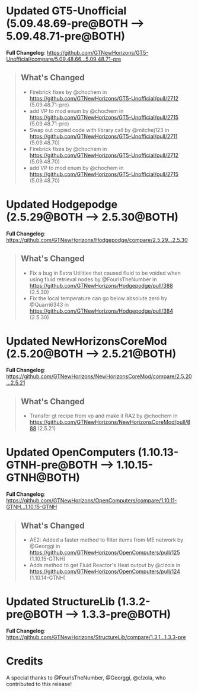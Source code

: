 # Updated GT5-Unofficial (5.09.48.69-pre@BOTH --> 5.09.48.71-pre@BOTH)
**Full Changelog**: https://github.com/GTNewHorizons/GT5-Unofficial/compare/5.09.48.66...5.09.48.71-pre
>## What's Changed
> * Firebrick fixes by @chochem in https://github.com/GTNewHorizons/GT5-Unofficial/pull/2712 (5.09.48.71-pre)
> * add VP to mod enum by @chochem in https://github.com/GTNewHorizons/GT5-Unofficial/pull/2715 (5.09.48.71-pre)
> * Swap out copied code with library call by @mitchej123 in https://github.com/GTNewHorizons/GT5-Unofficial/pull/2711 (5.09.48.70)
> * Firebrick fixes by @chochem in https://github.com/GTNewHorizons/GT5-Unofficial/pull/2712 (5.09.48.70)
> * add VP to mod enum by @chochem in https://github.com/GTNewHorizons/GT5-Unofficial/pull/2715 (5.09.48.70)
>

# Updated Hodgepodge (2.5.29@BOTH --> 2.5.30@BOTH)
**Full Changelog**: https://github.com/GTNewHorizons/Hodgepodge/compare/2.5.29...2.5.30
>## What's Changed
> * Fix a bug in Extra Utilities that caused fluid to be voided when using fluid retrieval nodes by @FourIsTheNumber in https://github.com/GTNewHorizons/Hodgepodge/pull/388 (2.5.30)
> * Fix the local temperature can go below absolute zero by @Quarri6343 in https://github.com/GTNewHorizons/Hodgepodge/pull/384 (2.5.30)
>

# Updated NewHorizonsCoreMod (2.5.20@BOTH --> 2.5.21@BOTH)
**Full Changelog**: https://github.com/GTNewHorizons/NewHorizonsCoreMod/compare/2.5.20...2.5.21
>## What's Changed
> * Transfer gt recipe from vp and make it RA2 by @chochem in https://github.com/GTNewHorizons/NewHorizonsCoreMod/pull/888 (2.5.21)
>

# Updated OpenComputers (1.10.13-GTNH-pre@BOTH --> 1.10.15-GTNH@BOTH)
**Full Changelog**: https://github.com/GTNewHorizons/OpenComputers/compare/1.10.11-GTNH...1.10.15-GTNH
>## What's Changed
> * AE2: Added a faster method to filter items from ME network by @Georggi in https://github.com/GTNewHorizons/OpenComputers/pull/125 (1.10.15-GTNH)
> * Adds method to get Fluid Reactor's Heat output by @clzola in https://github.com/GTNewHorizons/OpenComputers/pull/124 (1.10.14-GTNH)
>

# Updated StructureLib (1.3.2-pre@BOTH --> 1.3.3-pre@BOTH)
**Full Changelog**: https://github.com/GTNewHorizons/StructureLib/compare/1.3.1...1.3.3-pre

# Credits
A special thanks to @FourIsTheNumber, @Georggi, @clzola, who contributed to this release!